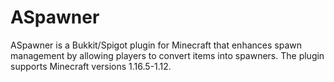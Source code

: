 # ASpawner
ASpawner is a Bukkit/Spigot plugin for Minecraft that enhances spawn management by allowing players to convert items into spawners. The plugin supports Minecraft versions 1.16.5-1.12.
